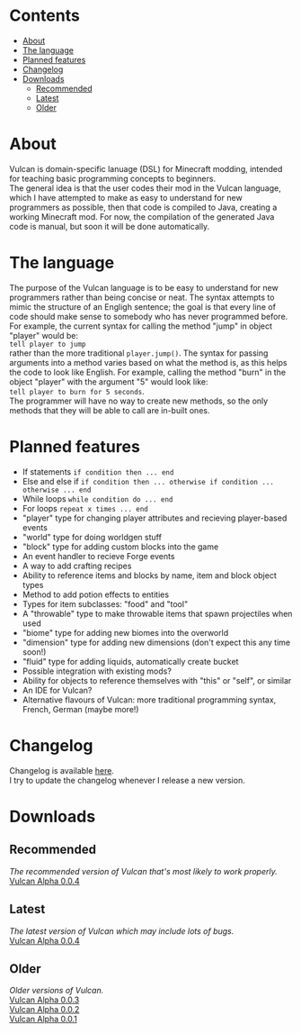 # Contents
* [About](https://github.com/Pantonshire/Vulcan/blob/master/README.md#about)
* [The language](https://github.com/Pantonshire/Vulcan/blob/master/README.md#the-language)
* [Planned features](https://github.com/Pantonshire/Vulcan/blob/master/README.md#planned-features)
* [Changelog](https://github.com/Pantonshire/Vulcan/blob/master/README.md#changelog)
* [Downloads](https://github.com/Pantonshire/Vulcan/blob/master/README.md#downloads)
   * [Recommended](https://github.com/Pantonshire/Vulcan/blob/master/README.md#recommended)
   * [Latest](https://github.com/Pantonshire/Vulcan/blob/master/README.md#latest)
   * [Older](https://github.com/Pantonshire/Vulcan/blob/master/README.md#older)

# About
Vulcan is domain-specific lanuage (DSL) for Minecraft modding, intended for teaching basic programming concepts to beginners.  
The general idea is that the user codes their mod in the Vulcan language, which I have attempted to make as easy to understand for new programmers as possible, then that code is compiled to Java, creating a working Minecraft mod. For now, the compilation of the generated Java code is manual, but soon it will be done automatically.

# The language
The purpose of the Vulcan language is to be easy to understand for new programmers rather than being concise or neat. The syntax attempts to mimic the structure of an Engligh sentence; the goal is that every line of code should make sense to somebody who has never programmed before. For example, the current syntax for calling the method "jump" in object "player" would be:  
`tell player to jump`  
rather than the more traditional `player.jump()`. The syntax for passing arguments into a method varies based on what the method is, as this helps the code to look like English. For example, calling the method "burn" in the object "player" with the argument "5" would look like:  
`tell player to burn for 5 seconds`.  
The programmer will have no way to create new methods, so the only methods that they will be able to call are in-built ones.

# Planned features
* If statements `if condition then ... end`
* Else and else if `if condition then ... otherwise if condition ... otherwise ... end`
* While loops `while condition do ... end`
* For loops `repeat x times ... end`
* "player" type for changing player attributes and recieving player-based events
* "world" type for doing worldgen stuff
* "block" type for adding custom blocks into the game
* An event handler to recieve Forge events
* A way to add crafting recipes
* Ability to reference items and blocks by name, item and block object types
* Method to add potion effects to entities
* Types for item subclasses: "food" and "tool"
* A "throwable" type to make throwable items that spawn projectiles when used
* "biome" type for adding new biomes into the overworld
* "dimension" type for adding new dimensions (don't expect this any time soon!)
* "fluid" type for adding liquids, automatically create bucket
* Possible integration with existing mods?
* Ability for objects to reference themselves with "this" or "self", or similar
* An IDE for Vulcan?
* Alternative flavours of Vulcan: more traditional programming syntax, French, German (maybe more!)

# Changelog
Changelog is available [here](https://github.com/Pantonshire/Vulcan/blob/master/Changelog.md#changelog "Changelog").  
I try to update the changelog whenever I release a new version.

# Downloads
## Recommended
_The recommended version of Vulcan that's most likely to work properly._  
[Vulcan Alpha 0.0.4](https://www.dropbox.com/s/1yqm8c2v0yxzgaz/vulcan-alpha-0.0.4.jar?dl=0 "Alpha 0.0.4")  

## Latest
_The latest version of Vulcan which may include lots of bugs._  
[Vulcan Alpha 0.0.4](https://www.dropbox.com/s/1yqm8c2v0yxzgaz/vulcan-alpha-0.0.4.jar?dl=0 "Alpha 0.0.4")  

## Older
_Older versions of Vulcan._  
[Vulcan Alpha 0.0.3](https://www.dropbox.com/s/wyozvpzyv8je4nw/vulcan-alpha-0.0.3.jar?dl=0 "Alpha 0.0.3")  
[Vulcan Alpha 0.0.2](https://www.dropbox.com/s/o6tn2rlp44eo6pu/vulcan-alpha-0.0.2.jar?dl=0 "Alpha 0.0.2")   
[Vulcan Alpha 0.0.1](https://www.dropbox.com/s/6kws97t78ps6fmn/vulcan-alpha-0.0.1.jar?dl=0 "Alpha 0.0.1")
